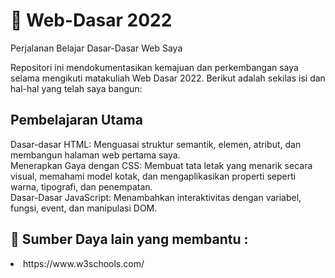 # 🚀 Web-Dasar 2022

Perjalanan Belajar Dasar-Dasar Web Saya

Repositori ini mendokumentasikan kemajuan dan perkembangan saya selama mengikuti matakuliah Web Dasar 2022. Berikut adalah sekilas isi dan hal-hal yang telah saya bangun:

## Pembelajaran Utama

Dasar-dasar HTML: Menguasai struktur semantik, elemen, atribut, dan membangun halaman web pertama saya. <br>
Menerapkan Gaya dengan CSS: Membuat tata letak yang menarik secara visual, memahami model kotak, dan mengaplikasikan properti seperti warna, tipografi, dan penempatan. <br>
Dasar-Dasar JavaScript: Menambahkan interaktivitas dengan variabel, fungsi, event, dan manipulasi DOM. <br>


## 📖 Sumber Daya lain yang membantu :
<li> https://www.w3schools.com/</li>
